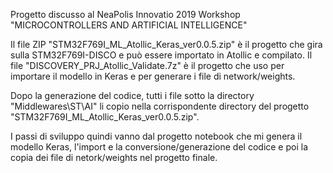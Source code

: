 Progetto discusso al NeaPolis Innovatio 2019 
Workshop "MICROCONTROLLERS AND ARTIFICIAL INTELLIGENCE"

Il file ZIP "STM32F769I_ML_Atollic_Keras_ver0.0.5.zip" è il progetto che gira sulla STM32F769I-DISCO e può essere importato in Atollic e compilato. Il file "DISCOVERY_PRJ_Atollic_Validate.7z" è il progetto che uso per importare il modello in Keras e per generare i file di network/weights.

Dopo la generazione del codice, tutti i file sotto la directory "Middlewares\ST\AI" li copio nella corrispondente directory del progetto "STM32F769I_ML_Atollic_Keras_ver0.0.5.zip".

I passi di sviluppo quindi vanno dal progetto notebook che mi genera il modello Keras, l'import e la conversione/generazione del codice e poi la copia dei file di netork/weights nel progetto finale.

